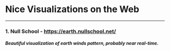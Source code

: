 # Nice Visualizations on the Web 
---
### 1. Null School - https://earth.nullschool.net/
##### Beautiful visualization of earth winds pattern, probably near real-time.
